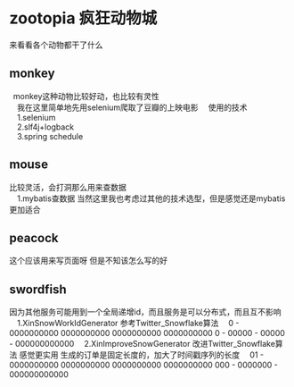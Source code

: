 # zootopia 疯狂动物城
来看看各个动物都干了什么

## monkey ##  
&ensp;monkey这种动物比较好动，也比较有灵性  
&ensp;&ensp;我在这里简单地先用selenium爬取了豆瓣的上映电影 
&ensp;&ensp;使用的技术  
&ensp;&ensp;1.selenium  
&ensp;&ensp;2.slf4j+logback  
&ensp;&ensp;3.spring schedule  

## mouse ## 
比较灵活，会打洞那么用来查数据  
&ensp;&ensp;1.mybatis查数据
当然这里我也考虑过其他的技术选型，但是感觉还是mybatis更加适合

## peacock ##  
这个应该用来写页面呀 但是不知该怎么写的好  

## swordfish ##
因为其他服务可能用到一个全局递增id，而且服务是可以分布式，而且互不影响 
&ensp;&ensp;1.XinSnowWorkIdGenerator 参考Twitter_Snowflake算法 
&ensp;&ensp;0 - 0000000000 0000000000 0000000000 0000000000 0 - 00000 - 00000 - 000000000000 
&ensp;&ensp;2.XinImproveSnowGenerator 改进Twitter_Snowflake算法 感觉更实用 生成的订单是固定长度的，加大了时间戳序列的长度 
&ensp;&ensp;01 - 0000000000 0000000000 0000000000 0000000000 000 - 0000000 - 000000000000  
